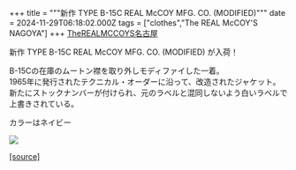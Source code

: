 +++
title = """新作 TYPE B-15C REAL McCOY MFG. CO. (MODIFIED)"""
date = 2024-11-29T06:18:02.000Z
tags = ["clothes","The REAL McCOY'S NAGOYA"]
+++
[TheREALMCCOYS名古屋](https://www.instagram.com/explore/tags/therealmccoys%E5%90%8D%E5%8F%A4%E5%B1%8B/)  
  
新作 TYPE B-15C REAL McCOY MFG. CO. (MODIFIED) が入荷！  
  
B-15Cの在庫のムートン襟を取り外しモディファイした一着。  
1965年に発行されたテクニカル・オーダーに沿って、改造されたジャケット。  
新たにストックナンバーが付けられ、元のラベルと混同しないよう白いラベルで上書きされている。  
  
カラーはネイビー

[![](https://stat.ameba.jp/user_images/20241129/15/realmccoy-nagoya/a3/36/j/o2435243515515627124.jpg)](https://stat.ameba.jp/user_images/20241129/15/realmccoy-nagoya/a3/36/j/o2435243515515627124.jpg)

[[source]](https://ameblo.jp/realmccoy-nagoya/entry-12876796802.html)
